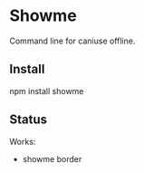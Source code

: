 # Showme

Command line for caniuse offline.

## Install

npm install showme

## Status

Works:

- showme border
